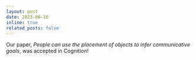 ```yaml
---
layout: post
date: 2023-06-16
inline: true
related_posts: false
---
```


Our paper, *People can use the placement of objects to infer communicative goals*, was accepted in Cognition!
